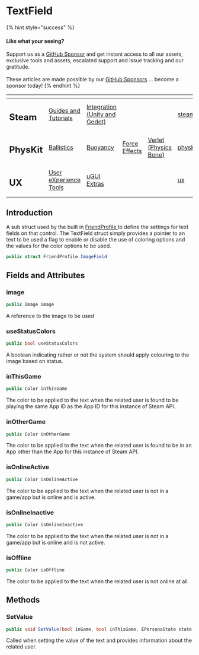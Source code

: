 # TextField

{% hint style="success" %}
#### Like what your seeing?

Support us as a [GitHub Sponsor](../../../../../../become-a-sponsor/) and get instant access to all our assets, exclusive tools and assets, escalated support and issue tracking and our gratitude.\
\
These articles are made possible by our [GitHub Sponsors](../../../../../../become-a-sponsor/) ... become a sponsor today!
{% endhint %}

<table data-view="cards"><thead><tr><th></th><th></th><th></th><th></th><th></th><th data-hidden data-card-target data-type="content-ref"></th><th data-hidden data-card-cover data-type="files"></th></tr></thead><tbody><tr><td><h2>Steam</h2></td><td><a href="../../../../../../company/steam/">Guides and Tutorials</a></td><td><a href="../../../../">Integration (Unity and Godot)</a></td><td></td><td></td><td><a href="../../../../../../company/steam/">steam</a></td><td><a href="../../../../../../.gitbook/assets/Steamworks Card.png">Steamworks Card.png</a></td></tr><tr><td><h2>PhysKit</h2></td><td><a href="../../../../../physkit/sample-scenes/fantasy-style-ballistic-simulation.md">Ballistics</a></td><td><a href="../../../../../physkit/sample-scenes/1-buoyancy-example.md">Buoyancy</a></td><td><a href="../../../../../physkit/sample-scenes/1-force-effect-fields.md">Force Effects</a></td><td><a href="../../../../../physkit/sample-scenes/2-verlet-spring-skinned-mesh.md">Verlet (Physics Bone)</a></td><td><a href="../../../../../physkit/">physkit</a></td><td><a href="../../../../../../.gitbook/assets/PhysKit Card.png">PhysKit Card.png</a></td></tr><tr><td><h2>UX</h2></td><td><a href="../../../../../ux/learning/core-concepts/">User eXperience Tools</a></td><td><a href="../../../../../ux/learning/ugui-extras/">uGUI Extras</a></td><td></td><td></td><td><a href="../../../../../ux/">ux</a></td><td><a href="../../../../../../.gitbook/assets/Splash Screen (1).png">Splash Screen (1).png</a></td></tr></tbody></table>

## &#x20;Introduction

A sub struct used by the built in [FriendProfile ](./)to define the settings for text fields on that control. The TextField struct simply provides a pointer to an text to be used a flag to enable or disable the use of coloring options and the values for the color options to be used.

```csharp
public struct FriendProfile.ImageField
```

## Fields and Attributes

### image

```csharp
public Image image
```

A reference to the image to be used

### useStatusColors

```csharp
public bool useStatusColors
```

A boolean indicating rather or not the system should apply colouring to the image based on status.

### inThisGame

```csharp
public Color inThisGame
```

The color to be applied to the text when the related user is found to be playing the same App ID as the App ID for this instance of Steam API.

### inOtherGame

```csharp
public Color inOtherGame
```

The color to be applied to the text when the related user is found to be in an App other than the App for this instance of Steam API.

### isOnlineActive

```csharp
public Color isOnlineActive
```

The color to be applied to the text when the related user is not in a game/app but is online and is active.

### isOnlineInactive

```csharp
public Color isOnlineInactive
```

The color to be applied to the text when the related user is not in a game/app but is online and is not active.

### isOffline

```csharp
public Color isOffline
```

The color to be applied to the text when the related user is not online at all.

## Methods

### SetValue

```csharp
public void SetValue(bool inGame, bool inThisGame, EPersonaState state)
```

Called when setting the value of the text and provides information about the related user.

